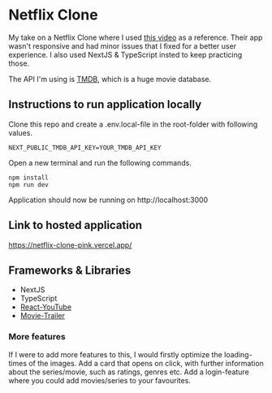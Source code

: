 # Netflix Clone

My take on a Netflix Clone where I used [this video](https://youtu.be/XtMThy8QKqU) as a reference.
Their app wasn't responsive and had minor issues that I fixed for a better user experience.
I also used NextJS & TypeScript insted to keep practicing those.

The API I'm using is [TMDB](https://www.themoviedb.org/), which is a huge movie database.

## Instructions to run application locally

Clone this repo and create a .env.local-file in the root-folder with following values.
````
NEXT_PUBLIC_TMDB_API_KEY=YOUR_TMDB_API_KEY
````

Open a new terminal and run the following commands.
````
npm install
npm run dev
````

Application should now be running on http://localhost:3000

## Link to hosted application
https://netflix-clone-pink.vercel.app/

## Frameworks & Libraries

- NextJS
- TypeScript
- [React-YouTube](https://www.npmjs.com/package/react-youtube)
- [Movie-Trailer](https://www.npmjs.com/package/movie-trailer)

### More features

If I were to add more features to this, I would firstly optimize the loading-times of the images.
Add a card that opens on click, with further information about the series/movie, such as ratings, genres etc.
Add a login-feature where you could add movies/series to your favourites.
